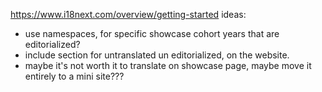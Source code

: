 https://www.i18next.com/overview/getting-started
ideas: 
- use namespaces, for specific showcase cohort years that are editorialized?
- include section for untranslated un editorialized, on the website.
- maybe it's not worth it to translate on showcase page, maybe move it entirely to a mini site???